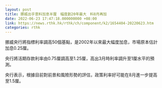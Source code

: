 ```yaml
---
layout: post
title: 挪威出乎意料加息半厘　幅度創20年最大　料8月再加
date: 2022-06-23 17:47:18.000000000 +08:00
link: https://news.rthk.hk/rthk/ch/component/k2/1654404-20220623.htm
categories: rthk
---
```


挪威央行將指標利率調高50個基點，是2002年以來最大幅度加息，市場原本估計加息0.25厘。

央行將活期存款利率由0.75厘調高至1.25厘，高出3月時利率調升至1厘水平的預測。

央行表示，根據目前對前景和風險形勢的評估，政策利率好可能在8月進一步提高至1.5厘。
